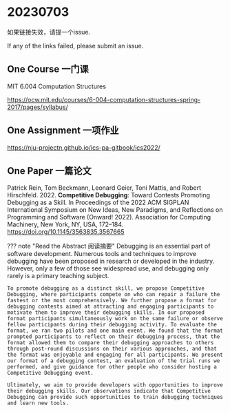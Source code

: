 # 20230703

如果链接失效，请提一个issue.

If any of the links failed, please submit an issue.

## **One Course 一门课**

MIT 6.004 Computation Structures

https://ocw.mit.edu/courses/6-004-computation-structures-spring-2017/pages/syllabus/

## **One Assignment 一项作业**

https://nju-projectn.github.io/ics-pa-gitbook/ics2022/ 

## **One Paper 一篇论文**


Patrick Rein, Tom Beckmann, Leonard Geier, Toni Mattis, and Robert Hirschfeld. 2022. **Competitive Debugging**: Toward Contests Promoting Debugging as a Skill. In Proceedings of the 2022 ACM SIGPLAN International Symposium on New Ideas, New Paradigms, and Reflections on Programming and Software (Onward! 2022). Association for Computing Machinery, New York, NY, USA, 172–184. https://doi.org/10.1145/3563835.3567665

??? note "Read the Abstract 阅读摘要"
    Debugging is an essential part of software development. Numerous tools and techniques to improve debugging have been proposed in research or developed in the industry. However, only a few of those see widespread use, and debugging only rarely is a primary teaching subject.
    
    To promote debugging as a distinct skill, we propose Competitive Debugging, where participants compete on who can repair a failure the fastest or the most comprehensively. We further propose a format for debugging contests aimed at attracting and engaging participants to motivate them to improve their debugging skills. In our proposed format participants simultaneously work on the same failure or observe fellow participants during their debugging activity. To evaluate the format, we ran two pilots and one main event. We found that the format prompted participants to reflect on their debugging process, that the format allowed them to compare their debugging approaches to others through post-round discussions on their various approaches, and that the format was enjoyable and engaging for all participants. We present our format of a debugging contest, an evaluation of the trial runs we performed, and give guidance for other people who consider hosting a Competitive Debugging event.
    
    Ultimately, we aim to provide developers with opportunities to improve their debugging skills. Our observations indicate that Competitive Debugging can provide such opportunities to train debugging techniques and learn new tools.

